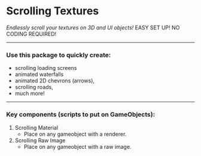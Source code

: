 # Scrolling Textures

_Endlessly scroll your textures on 3D and UI objects!_
EASY SET UP! NO CODING REQUIRED!

---

### Use this package to quickly create:
* scrolling loading screens
* animated waterfalls
* animated 2D chevrons (arrows),
* scrolling roads,
* much more!

---

### Key components (scripts to put on GameObjects):

1. Scrolling Material
	* Place on any gameobject with a renderer.
2. Scrolling Raw Image
	* Place on any gameobject with a raw image.
